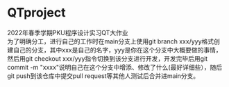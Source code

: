 # QTproject
2022年春季学期PKU程序设计实习QT大作业      
为了明确分工，进行自己的工作时在main分支上使用git branch xxx/yyy格式创建自己的分支，其中xxx是自己的名字，yyy是你在这个分支中大概要做的事情，然后用git checkout xxx/yyy指令切换到该分支进行开发，开发完毕后用git commit -m "xxxx"说明自己在这个分支中增添、修改了什么(最好详细些），随后git push到该仓库中提交pull request等其他人测试后合并进main分支。
